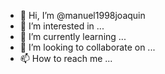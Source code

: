 - 👋 Hi, I’m @manuel1998joaquin
- 👀 I’m interested in ...
- 🌱 I’m currently learning ...
- 💞️ I’m looking to collaborate on ...
- 📫 How to reach me ...

<!---
manuel1998joaquin/manuel1998joaquin is a ✨ special ✨ repository because its `README.md` (this file) appears on your GitHub profile.
You can click the Preview link to take a look at your changes.
--->
